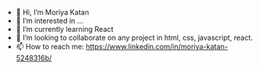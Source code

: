 - 👋 Hi, I’m Moriya Katan
- 👀 I’m interested in ...
- 🌱 I’m currently learning React
- 💞️ I’m looking to collaborate on any project in html, css, javascript, react. 
- 📫 How to reach me: https://www.linkedin.com/in/moriya-katan-5248316b/

<!---
mktana/mktana is a ✨ special ✨ repository because its `README.md` (this file) appears on your GitHub profile.
You can click the Preview link to take a look at your changes.
--->
